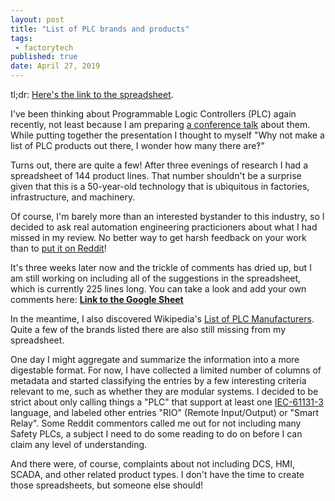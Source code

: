```yaml
---
layout: post
title: "List of PLC brands and products"
tags:
 - factorytech
published: true
date: April 27, 2019
---
```


tl;dr: [Here's the link to the spreadsheet](https://docs.google.com/spreadsheets/d/15R6rOn6HexPPkxQu_sHcqVbk_W1myLeLFAvGkUWLZfw/edit?usp=sharing).

I've been thinking about Programmable Logic Controllers (PLC) again recently, not least because I am preparing [a conference talk](https://us.pycon.org/2019/schedule/presentation/237/) about them. While putting together the presentation I thought to myself "Why not make a list of PLC products out there, I wonder how many there are‽" 

Turns out, there are quite a few! After three evenings of research I had a spreadsheet of 144 product lines. That number shouldn't be a surprise given that this is a 50-year-old technology that is ubiquitous in factories, infrastructure, and machinery.

Of course, I'm barely more than an interested bystander to this industry, so I decided to ask real automation engineering practicioners about what I had missed in my review. No better way to get harsh feedback on your work than to [put it on Reddit](https://www.reddit.com/r/PLC/comments/bd7u0q/made_a_spreadsheet_of_plc_brands_and_products_did/)!

It's three weeks later now and the trickle of comments has dried up, but I am still working on including all of the suggestions in the spreadsheet, which is currently 225 lines long. You can take a look and add your own comments here: **[Link to the Google Sheet](https://docs.google.com/spreadsheets/d/15R6rOn6HexPPkxQu_sHcqVbk_W1myLeLFAvGkUWLZfw/edit?usp=sharing)**

In the meantime, I also discovered Wikipedia's [List of PLC Manufacturers](https://en.wikipedia.org/wiki/List_of_PLC_manufacturers). Quite a few of the brands listed there are also still missing from my spreadsheet.

One day I might aggregate and summarize the information into a more digestable format. For now, I have collected a limited number of columns of metadata and started classifying the entries by a few interesting criteria relevant to me, such as whether they are modular systems. I decided to be strict about only calling things a "PLC" that support at least one [IEC-61131-3](https://en.wikipedia.org/wiki/IEC_61131-3) language, and labeled other entries "RIO" (Remote Input/Output) or "Smart Relay". Some Reddit commentors called me out for not including many Safety PLCs, a subject I need to do some reading to do on before I can claim any level of understanding. 

And there were, of course, complaints about not including DCS, HMI, SCADA, and other related product types. I don't have the time to create those spreadsheets, but someone else should!
